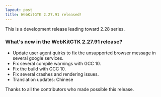 ```yaml
---
layout: post
title: WebKitGTK 2.27.91 released!
---
```


This is a development release leading toward 2.28 series.

### What's new in the WebKitGTK 2.27.91 release?

 - Update user agent quirks to fix the unsupported browser message in several google services.
 - Fix several compile warnings with GCC 10.
 - Fix the build with GCC 10.
 - Fix several crashes and rendering issues.
 - Translation updates: Chinese

Thanks to all the contributors who made possible this release.